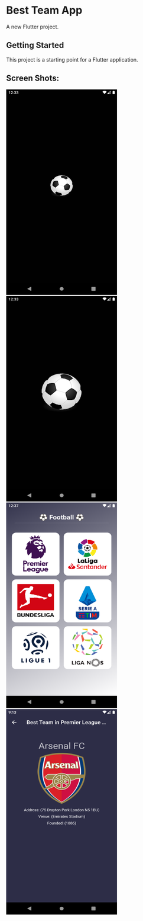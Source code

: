 # Best Team App

A new Flutter project.

## Getting Started

This project is a starting point for a Flutter application.

## Screen Shots:

<img src="screenshots/Screenshot_1661340825.png" width="300" height="555"> <img src="screenshots/Screenshot_1661340827.png" width="300" height="555">
<img src="screenshots/Screenshot_1661341037.png" width="300" height="555"> <img src="screenshots/Screenshot_1661458460.png" width="300" height="555">

